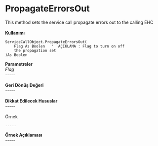 # PropagateErrorsOut

This method sets the service call propagate errors out to the calling EHC\
\
**Kullanımı**

```
ServiceCallObject.PropagateErrorsOut(
	Flag As Boolen   '  AÇIKLAMA : Flag to turn on off 
	the propagation set
)As Boolen
```

**Parametreler**\
_Flag_\
\-----\
\
**Geri Dönüş Değeri**\
\-----\
\
**Dikkat Edilecek Hususlar**\
\-----\
\
Örnek

```
-----
```

**Örnek Açıklaması**\
\-----

